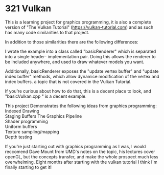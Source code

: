 321 Vulkan
==========

This is a learning project for graphics programming, it is also a complete version of "The Vulkan Tutorial" (https://vulkan-tutorial.com) and as such 
has many code similarities to that project. 

In addition to those similarities there are the following differences:

I wrote the example into a class called "basicRenderer" which is separated into a single header- implementation pair. Doing this allows the renderer to be 
included anywhere, and used to draw whatever models you want. 

Additionally, basicRenderer exposes the "update vertex buffer" and "update index buffer" methods, which allow dynamice modification of the vertex and index buffers. 
a topic that is not covered in the Vulkan Tutorial. 

If you're curious about how to do that, this is a decent place to look, and "basicVulkan.cpp " is a decent example. 


This project Demonstrates the following ideas from graphics programming:  
Indexed Drawing  
Staging Buffers 
The Graphics Pipeline  
Shader programming  
Uniform buffers  
Texture sampling/mapping  
Depth testing  

If you're just starting out with graphics programming as I was, I would reccomend Dave Mount from UMD's notes on the topic, his lectures cover openGL, but the 
concepts transfer, and make the whole prospect much less overwhelming. Eight months after starting with the vulkan tutorial I think I'm finally starting to get it!




